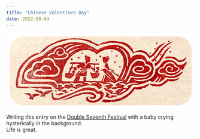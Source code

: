 ```yaml
---
title: "Chinese Valentines Day"
date: 2022-08-04
---
```


[<img align="center" src="https://github.com/schmwong/github-pages-with-jekyll/blob/schmwong-patch-3/_posts/assets/qixi-festival-2022-6753651837109471-l.webp" />][doodles]


  Writing this entry on the [Double Seventh Festival][article] with a baby crying hysterically in the background. <br/>
  Life is great.


[doodles]: https://www.google.com/doodles?q=Qixi+Festival
[article]: https://www.google.com/doodles/qixi-festival-2022
